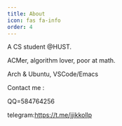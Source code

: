 ```yaml
---
title: About
icon: fas fa-info
order: 4
---
```


A CS student @HUST.

ACMer, algorithm lover, poor at math.

Arch & Ubuntu, VSCode/Emacs

Contact me : 

QQ=584764256

telegram:https://t.me/jjikkollp
